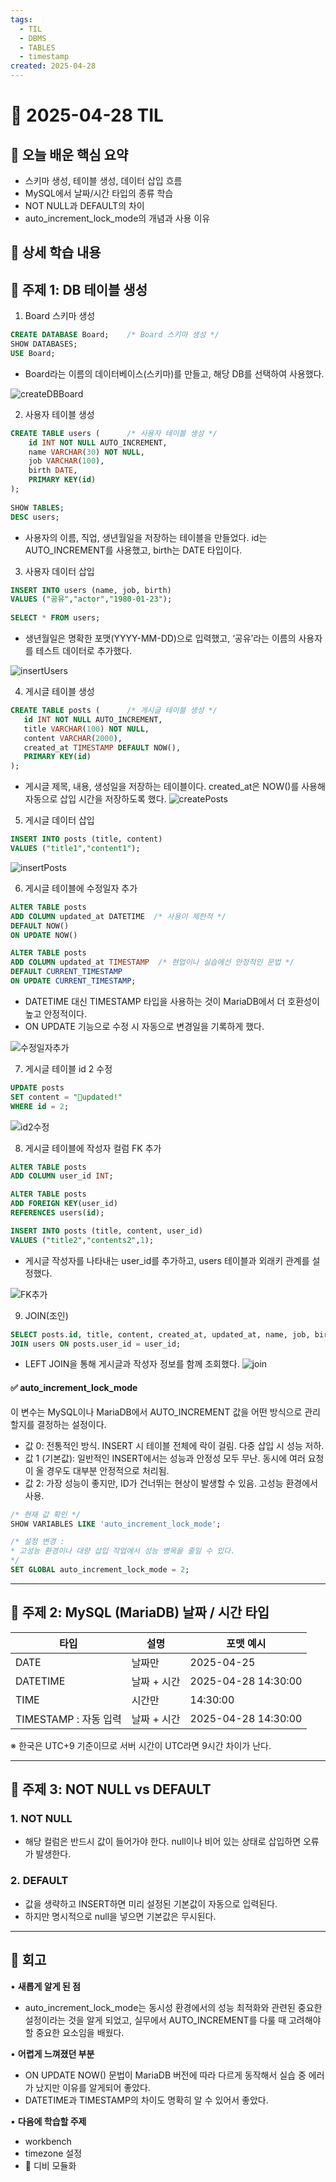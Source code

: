 ```yaml
---
tags:
  - TIL
  - DBMS
  - TABLES
  - timestamp
created: 2025-04-28
---
```

 
# 📘 2025-04-28 TIL

## 📌 오늘 배운 핵심 요약
- 스키마 생성, 테이블 생성, 데이터 삽입 흐름
- MySQL에서 날짜/시간 타입의 종류 학습
- NOT NULL과 DEFAULT의 차이
- auto_increment_lock_mode의 개념과 사용 이유

## 🧠 상세 학습 내용

## 📍 주제 1: DB 테이블 생성

1. Board 스키마 생성
```sql
CREATE DATABASE Board;    /* Board 스키마 생성 */
SHOW DATABASES;
USE Board;
```
- Board라는 이름의 데이터베이스(스키마)를 만들고, 해당 DB를 선택하여 사용했다.

![createDBBoard](https://seonohblog.netlify.app/assets/createDBBoard.png)
   
2. 사용자 테이블 생성
```sql
CREATE TABLE users (      /* 사용자 테이블 생성 */
    id INT NOT NULL AUTO_INCREMENT,
    name VARCHAR(30) NOT NULL,
    job VARCHAR(100),
    birth DATE,
    PRIMARY KEY(id)
);
   
SHOW TABLES;
DESC users;
```
- 사용자의 이름, 직업, 생년월일을 저장하는 테이블을 만들었다. id는 AUTO_INCREMENT를 사용했고, birth는 DATE 타입이다.
   
3. 사용자 데이터 삽입
```sql
INSERT INTO users (name, job, birth) 
VALUES ("공유","actor","1980-01-23");
   
SELECT * FROM users;
```
- 생년월일은 명확한 포맷(YYYY-MM-DD)으로 입력했고, ‘공유’라는 이름의 사용자를 테스트 데이터로 추가했다.

![insertUsers](https://seonohblog.netlify.app/assets/insertUsers.png)
   
4. 게시글 테이블 생성
```sql
CREATE TABLE posts (      /* 게시글 테이블 생성 */
   id INT NOT NULL AUTO_INCREMENT,
   title VARCHAR(100) NOT NULL,
   content VARCHAR(2000),
   created_at TIMESTAMP DEFAULT NOW(),
   PRIMARY KEY(id)
); 
```
- 게시글 제목, 내용, 생성일을 저장하는 테이블이다. created_at은 NOW()를 사용해 자동으로 삽입 시간을 저장하도록 했다.
   ![createPosts](https://seonohblog.netlify.app/assets/createPosts.png)
5. 게시글 데이터 삽입
```sql
INSERT INTO posts (title, content)
VALUES ("title1","content1");
```

![insertPosts](https://seonohblog.netlify.app/assets/insertPosts.png)

6. 게시글 테이블에 수정일자 추가
```sql
ALTER TABLE posts                  
ADD COLUMN updated_at DATETIME  /* 사용이 제한적 */
DEFAULT NOW()
ON UPDATE NOW()

ALTER TABLE posts
ADD COLUMN updated_at TIMESTAMP  /* 현업이나 실습에선 안정적인 문법 */
DEFAULT CURRENT_TIMESTAMP
ON UPDATE CURRENT_TIMESTAMP;
```
- DATETIME 대신 TIMESTAMP 타입을 사용하는 것이 MariaDB에서 더 호환성이 높고 안정적이다. 
- ON UPDATE 기능으로 수정 시 자동으로 변경일을 기록하게 했다.

![수정일자추가](https://seonohblog.netlify.app/assets/수정일자추가.png)

7. 게시글 테이블 id 2 수정
```sql
UPDATE posts
SET content = "updated!"
WHERE id = 2;
```


![id2수정](https://seonohblog.netlify.app/assets/id2수정.png)

8. 게시글 테이블에 작성자 컬럼 FK 추가
```sql
ALTER TABLE posts
ADD COLUMN user_id INT;

ALTER TABLE posts                  
ADD FOREIGN KEY(user_id)
REFERENCES users(id);

INSERT INTO posts (title, content, user_id) 
VALUES ("title2","contents2",1);
```
- 게시글 작성자를 나타내는 user_id를 추가하고, users 테이블과 외래키 관계를 설정했다.


![FK추가](https://seonohblog.netlify.app/assets/FK추가.png)

9. JOIN(조인)
```sql
SELECT posts.id, title, content, created_at, updated_at, name, job, birth FROM posts LEFT 
JOIN users ON posts.user_id = user_id;
```
- LEFT JOIN을 통해 게시글과 작성자 정보를 함께 조회했다.
![join](https://seonohblog.netlify.app/assets/join.png)

 #### ✅ auto_increment_lock_mode
이 변수는 MySQL이나 MariaDB에서 AUTO_INCREMENT 값을 어떤 방식으로 관리할지를 결정하는 설정이다.
- 값 0: 전통적인 방식. INSERT 시 테이블 전체에 락이 걸림. 다중 삽입 시 성능 저하.
- 값 1 (기본값): 일반적인 INSERT에서는 성능과 안정성 모두 무난. 동시에 여러 요청이 올 경우도 대부분 안정적으로 처리됨.
- 값 2: 가장 성능이 좋지만, ID가 건너뛰는 현상이 발생할 수 있음. 고성능 환경에서 사용.

```sql
/* 현재 값 확인 */
SHOW VARIABLES LIKE 'auto_increment_lock_mode';

/* 설정 변경 : 
* 고성능 환경이나 대량 삽입 작업에서 성능 병목을 줄일 수 있다.
*/
SET GLOBAL auto_increment_lock_mode = 2;
```

---

## 📍 주제 2: MySQL (MariaDB) 날짜 / 시간 타입

| **타입**             | **설명**  | **포맷 예시**           |
| ------------------ | ------- | ------------------- |
| DATE               | 날짜만     | 2025-04-25          |
| DATETIME           | 날짜 + 시간 | 2025-04-28 14:30:00 |
| TIME               | 시간만     | 14:30:00            |
| TIMESTAMP  : 자동 입력 | 날짜 + 시간 | 2025-04-28 14:30:00 |
※ 한국은 UTC+9 기준이므로 서버 시간이 UTC라면 9시간 차이가 난다.
 

---

## 📍 주제 3: NOT NULL vs DEFAULT
### **1.** NOT NULL
-  해당 컬럼은 반드시 값이 들어가야 한다. null이나 비어 있는 상태로 삽입하면 오류가 발생한다.

### **2.** DEFAULT
- 값을 생략하고 INSERT하면 미리 설정된 기본값이 자동으로 입력된다. 
- 하지만 명시적으로 null을 넣으면 기본값은 무시된다.

---




## **💭 회고**

• **새롭게 알게 된 점**
- auto_increment_lock_mode는 동시성 환경에서의 성능 최적화와 관련된 중요한 설정이라는 것을 알게 되었고, 실무에서 AUTO_INCREMENT를 다룰 때 고려해야 할 중요한 요소임을 배웠다.

• **어렵게 느껴졌던 부분**
- ON UPDATE NOW() 문법이 MariaDB 버전에 따라 다르게 동작해서 실습 중 에러가 났지만 이유를 알게되어 좋았다.
- DATETIME과 TIMESTAMP의 차이도 명확히 알 수 있어서 좋았다.

• **다음에 학습할 주제**
-  workbench
- timezone 설정
-  디비 모듈화
